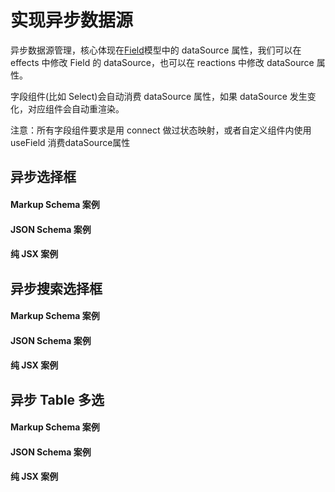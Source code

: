 # 实现异步数据源

异步数据源管理，核心体现在[Field](https://core.formilyjs.org/api/models/field)模型中的 dataSource 属性，我们可以在 effects 中修改 Field 的 dataSource，也可以在 reactions 中修改 dataSource 属性。

字段组件(比如 Select)会自动消费 dataSource 属性，如果 dataSource 发生变化，对应组件会自动重渲染。

<Alert>
注意：所有字段组件要求是用 connect 做过状态映射，或者自定义组件内使用 useField 消费dataSource属性
</Alert>

## 异步选择框

#### Markup Schema 案例

#### JSON Schema 案例

#### 纯 JSX 案例

## 异步搜索选择框

#### Markup Schema 案例

#### JSON Schema 案例

#### 纯 JSX 案例

## 异步 Table 多选

#### Markup Schema 案例

#### JSON Schema 案例

#### 纯 JSX 案例
